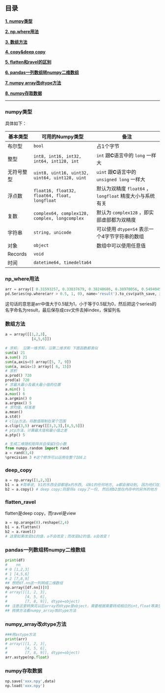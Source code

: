## 目录

[**1. numpy类型**](#numpy类型)

[**2. np.where用法**](#np_where用法)

[**3. 数组方法**](#数组方法)

[**4. copy&deep copy**](#deep_copy)

[**5. flatten和ravel的区别**](#flatten_ravel)

[**6. pandas一列数组转numpy二维数组**](#pandas一列数组转numpy二维数组)

[**7. numpy array改dtype方法**](#numpy_array改dtype方法)

[**8. numpy存取数据**](#numpy存取数据)

---

### numpy类型

具体如下：

|基本类型|可用的**Numpy**类型|备注
|--|--|--
|布尔型|`bool`|占1个字节
|整型|`int8, int16, int32, int64, int128, int`| `int` 跟**C**语言中的 `long` 一样大
|无符号整型|`uint8, uint16, uint32, uint64, uint128, uint`| `uint` 跟**C**语言中的 `unsigned long` 一样大
|浮点数| `float16, float32, float64, float, longfloat`|默认为双精度 `float64` ，`longfloat` 精度大小与系统有关
|复数| `complex64, complex128, complex, longcomplex`| 默认为 `complex128` ，即实部虚部都为双精度
|字符串| `string, unicode` | 可以使用 `dtype=S4` 表示一个4字节字符串的数组
|对象| `object` |数组中可以使用任意值|
|Records| `void` ||
|时间| `datetime64, timedelta64` ||


### np_where用法
```python
arr = array([ 0.31593257, 0.33837679, 0.38240686, 0.38970056, 0.54940456]) 
pd.Series(np.where(arr > 0.5, 1, 0), name='result').to_csv(path_save, index=False, header=True) 
```
这句话的意思是arr中值大于0.5赋为1，小于等于0.5赋为0，然后把这个series的名字命名为result，最后保存成csv文件去掉index，保留列名

### 数组方法
```python
a = array([[1,2,3],
            [4,5,6]])
            
# 求和， 沿第一维求和，沿第二维求和 下面函数都类似
sum(a) 21
a.sum() 21
sum(a,axis=0) array([5, 7, 9])
sum(a, axis=1) array([ 6, 15])
# 求积
a.prod() 720
prod(a) 720
# 求最大最小及最大最小值的位置
a.min() 1
a.max() 6
a.argmin() 0
a.argmax() 5
# 求均值、标准差
a.mean()
a.std()
# clip方法，将数值限制在某个范围
a.clip(3,5) array([[3,3,3],[4,5,5]])
# ptp方法，计算最大值和最小值之差
a.ptp() 5

# 生成二维随机矩阵并且保留3位小数
from numpy.random import rand
a = rand(3,4)
%precision 3 #这个修饰可以运用在整个IDE上
```

### deep_copy
```python
a = np.array([1,2,3])
b1 = a #简单说, b1的东西全部都是a的东西, 动b1的任何地方, a都会被动到, 因为他们在内存中的位置是一模一样的, 本质上就是自己
b2 = a.copy() # deep copy;则是将a copy了一份, 然后把b2放在内存中的另外的地方
```

### flatten_ravel
flatten是deep copy，而ravel是view
```python
a = np.arange(8).reshape(2,4)
b1 = a.flatten()
b2 = a.ravel()
# 这里如果改变b1的值，a不会改变；而改变b2的值，a会改变！
```

### pandas一列数组转numpy二维数组
```python
print(df)
# 	 nn
# 0	[1,2,3]
# 1	[4,5,6]
# 2	[7,8,9]
## 想把df.nn这一列转成二维数组
np.array([df.nn])[0]
# array([[1, 2, 3],
#        [4, 5, 6],
#        [7, 8, 9]], dtype=object)
## 注意这里转换完以后array的dtype是object，需要根据需要转成相应的int,float等类型
## 转换方法看numpy_array改dtype方法
```

### numpy_array改dtype方法
```python
###用astype方法
print(arr)
# array([[1, 2, 3],
#        [4, 5, 6],
#        [7, 8, 9]], dtype=object)
arr.astype(np.float)
```

### numpy存取数据

```python
np.save('xxx.npy',data)
np.load('xxx.npy')
```